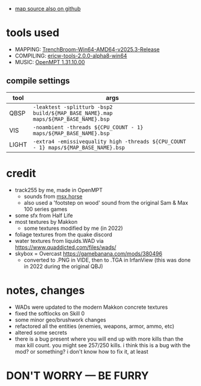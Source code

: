 - [map source also on github](https://github.com/spacehare/quake-maps)

# tools used

- MAPPING: [TrenchBroom-Win64-AMD64-v2025.3-Release](https://trenchbroom.github.io/)
- COMPILING: [ericw-tools-2.0.0-alpha8-win64](https://github.com/ericwa/ericw-tools/releases/tag/2.0.0-alpha8)
- MUSIC: [OpenMPT 1.31.10.00](https://openmpt.org/)

## compile settings

| tool  | args                                                                                |
| ----- | ----------------------------------------------------------------------------------- |
| QBSP  | `-leaktest -splitturb -bsp2 build/${MAP_BASE_NAME}.map maps/${MAP_BASE_NAME}.bsp`   |
| VIS   | `-noambient -threads ${CPU_COUNT - 1} maps/${MAP_BASE_NAME}.bsp`                    |
| LIGHT | `-extra4 -emissivequality high -threads ${CPU_COUNT - 1} maps/${MAP_BASE_NAME}.bsp` |

# credit

- track255 by me, made in OpenMPT
  - sounds from [msx.horse](https://msx.horse/)
  - also used a 'footstep on wood' sound from the original Sam & Max 100 series games
- some sfx from Half Life
- most textures by Makkon
  - some textures modified by me (in 2022)
- foliage textures from the quake discord
- water textures from liquids.WAD via https://www.quaddicted.com/files/wads/
- skybox = Overcast https://gamebanana.com/mods/380496
  - converted to .PNG in VIDE, then to .TGA in IrfanView (this was done in 2022 during the original QBJ)

# notes, changes

- WADs were updated to the modern Makkon concrete textures
- fixed the softlocks on Skill 0
- some minor geo/brushwork changes
- refactored all the entities (enemies, weapons, armor, ammo, etc)
- altered some secrets
- there is a bug present where you will end up with more kills than the max kill count. you might see 257/250 kills. i think this is a bug with the mod? or something? i don't know how to fix it, at least

# DON'T WORRY — BE FURRY
